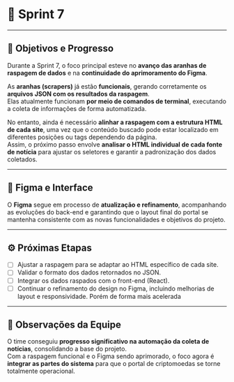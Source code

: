 # 🏁 Sprint 7

---

## 🧩 Objetivos e Progresso

Durante a Sprint 7, o foco principal esteve no **avanço das aranhas de raspagem de dados** e na **continuidade do aprimoramento do Figma**.

As **aranhas (scrapers)** já estão **funcionais**, gerando corretamente os **arquivos JSON com os resultados da raspagem**.  
Elas atualmente funcionam **por meio de comandos de terminal**, executando a coleta de informações de forma automatizada.

No entanto, ainda é necessário **alinhar a raspagem com a estrutura HTML de cada site**, uma vez que o conteúdo buscado pode estar localizado em diferentes posições ou tags dependendo da página.  
Assim, o próximo passo envolve **analisar o HTML individual de cada fonte de notícia** para ajustar os seletores e garantir a padronização dos dados coletados.

---

## 🎨 Figma e Interface

O **Figma** segue em processo de **atualização e refinamento**, acompanhando as evoluções do back-end e garantindo que o layout final do portal se mantenha consistente com as novas funcionalidades e objetivos do projeto.

---

## ⚙️ Próximas Etapas

- [ ] Ajustar a raspagem para se adaptar ao HTML específico de cada site.  
- [ ] Validar o formato dos dados retornados no JSON.  
- [ ] Integrar os dados raspados com o front-end (React).  
- [ ] Continuar o refinamento do design no Figma, incluindo melhorias de layout e responsividade. Porém de forma mais acelerada 

---

## 👥 Observações da Equipe

O time conseguiu **progresso significativo na automação da coleta de notícias**, consolidando a base do projeto.  
Com a raspagem funcional e o Figma sendo aprimorado, o foco agora é **integrar as partes do sistema** para que o portal de criptomoedas se torne totalmente operacional.

